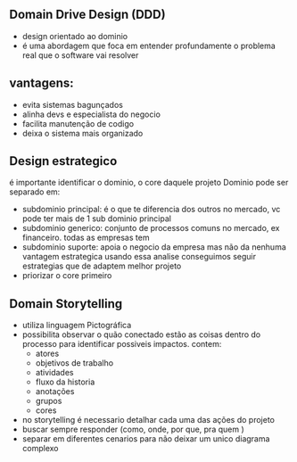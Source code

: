 ## Domain Drive Design (DDD)
- design orientado ao dominio
- é uma abordagem que foca em entender profundamente o problema real que o software vai resolver 

## vantagens:
 - evita sistemas bagunçados
 - alinha devs e especialista do negocio
 - facilita manutenção de codigo
 - deixa o sistema mais organizado


## Design estrategico
é importante identificar o dominio, o core daquele projeto
Dominio pode ser separado em:
- subdominio principal: é o que te diferencia dos outros no mercado, vc pode ter mais de 1 sub dominio principal
- subdominio generico: conjunto de processos comuns no mercado, ex financeiro. todas as empresas tem
- subdominio suporte: apoia o negocio da empresa mas não da nenhuma vantagem estrategica
usando essa analise conseguimos seguir estrategias que de adaptem melhor projeto
- priorizar o core primeiro 

## Domain Storytelling
- utiliza linguagem Pictográfica
- possibilita observar o quão conectado estão as coisas dentro do processo para identificar possiveis impactos.
contem:
	- atores
	- objetivos de trabalho
	- atividades 
	- fluxo da historia
	- anotações
	- grupos
	- cores
- no storytelling é necessario detalhar cada uma das ações do projeto
- buscar sempre responder (como, onde, por que, pra quem )
- separar em diferentes cenarios para não deixar um unico diagrama complexo
<!--stackedit_data:
eyJoaXN0b3J5IjpbLTExOTIxMjUyMjQsMTg5NzAyMzk1NCwtOD
AxNjc5Mjg3LC0xMzUzNDA4MjA1LDIwODc0NDI1OTgsLTE0MzE0
MjU1MjAsMjA4NzQ0MjU5OCwxMzgxMzcwODUyLC0yNTg2NTQyOT
YsMjEyMjY5NjYyNCwtMTc2OTM3MTcxNCwyNTIwODUxOTVdfQ==

-->